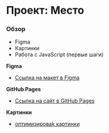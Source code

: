 # Проект: Место

### Обзор

* Figma
* Картинки
* Работа с JavaScript (первые шаги)


**Figma**

* [Ссылка на макет в Figma](https://www.figma.com/file/2cn9N9jSkmxD84oJik7xL7/JavaScript.-Sprint-4?node-id=0%3A1)

**GitHub Pages**

* [Ссылка на сайт в GitHub Pages](https://evgeny-gutz.github.io/mesto/)

**Картинки**

* [оптимизироваk картинки](https://tinypng.com/)
